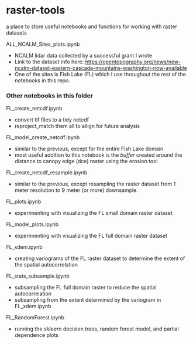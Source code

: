 # raster-tools
a place to store useful notebooks and functions for working with raster datasets 

ALL_NCALM_Sites_plots.ipynb 
* NCALM lidar data collected by a successful grant I wrote
* Link to the dataset info here: https://opentopography.org/news/new-ncalm-dataset-eastern-cascade-mountains-washington-now-available
* One of the sites is Fish Lake (FL) which I use throughout the rest of the notebooks in this repo. 

### Other notebooks in this folder
FL_create_netcdf.ipynb
* convert tif files to a tidy netcdf
* reproject_match them all to allign for future analysis 

FL_model_create_netcdf.ipynb
* similar to the previous, except for the entire Fish Lake domain
* most useful addition to this notebook is the *buffer* created around the distance to canopy edge (dce) raster using the erosion tool

FL_create_netcdf_resample.ipynb
* similar to the previous, except resampling the raster dataset from 1 meter resolution to 9 meter (or more) downsample. 

FL_plots.ipynb
* experimenting with visualizing the FL small domain raster dataset 

FL_model_plots.ipynb
* experimenting with visualizing the FL full domain raster dataset 

FL_xdem.ipynb
* creating variograms of the FL raster dataset to determine the extent of the spatial autocorrelation

FL_stats_subsample.ipynb
* subsampling the FL full domain raster to reduce the spatial autocorrelation
* subsampling from the extent determined by the variogram in FL_xdem.ipynb

FL_RandomForest.ipynb
* running the *sklearn* decision trees, random forest model, and partial dependence plots 
  
